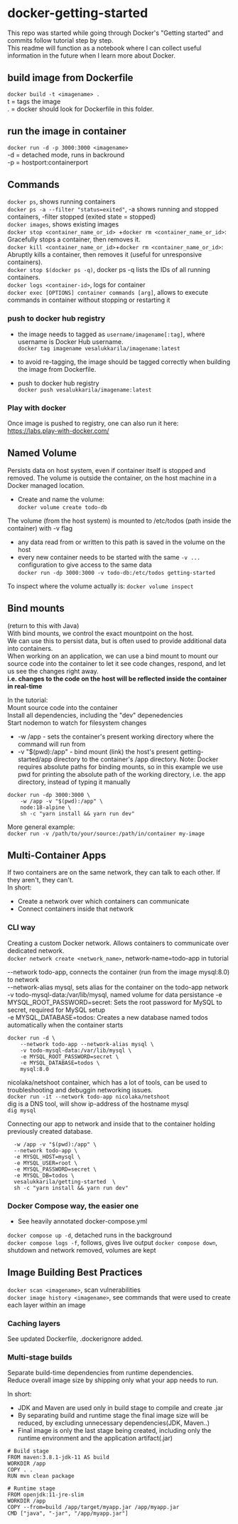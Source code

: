 # docker-getting-started
This repo was started while going through Docker's "Getting started" and commits follow tutorial step by step.  
This readme will function as a notebook where I can collect useful information in the future when I learn more about Docker.  
## build image from Dockerfile
```docker build -t <imagename> .```  
t = tags the image  
. = docker should look for Dockerfile in this folder.

 ## run the image in container
 ```docker run -d -p 3000:3000 <imagename>```  
-d = detached mode, runs in backround  
-p = hostport:containerport

## Commands
```docker ps```, shows running containers  
```docker ps -a --filter "status=exited"```, -a shows running and stopped containers, -filter stopped (exited state = stopped)  
```docker images```, shows existing images  
```docker stop <container_name_or_id> ```+```docker rm <container_name_or_id>```: Gracefully stops a container, then removes it.  
```docker kill <container_name_or_id>```+```docker rm <container_name_or_id>```: Abruptly kills a container, then removes it (useful for unresponsive containers).  
```docker stop $(docker ps -q)```, docker ps -q lists the IDs of all running containers.  
```docker logs <container-id>```, logs for container  
```docker exec [OPTIONS] container commands [arg]```, allows to execute commands in container without stopping or restarting it
### push to docker hub registry
- the image needs to tagged as ```username/imagename[:tag]```, where username is Docker Hub username.  
  ```docker tag imagename vesalukkarila/imagename:latest```

- to avoid re-tagging, the image should be tagged correctly when building the image from Dockerfile.  
- push to docker hub registry  
  ```docker push vesalukkarila/imagename:latest```

### Play with docker
Once image is pushed to registry, one can also run it here:  
https://labs.play-with-docker.com/

## Named Volume
Persists data on host system, even if container itself is stopped and removed. 
The volume is outside the container, on the host machine in a Docker managed location.  
- Create and name the volume:  
```docker volume create todo-db```  

The volume (from the host system) is mounted to /etc/todos (path inside the container) with -v flag
- any data read from or written to this path is saved in the volume on the host
- every new container needs to be started with the same ```-v ...``` configuration to give access to the same data  
```docker run -dp 3000:3000 -v todo-db:/etc/todos getting-started```  

To inspect where the volume actually is:
```docker volume inspect```

## Bind mounts
(return to this with Java)  
With bind mounts, we control the exact mountpoint on the host.  
We can use this to persist data, but is often used to provide additional data into containers.  
When working on an application, we can use a bind mount to mount our source code into the container to let it 
see code changes, respond, and let us see the changes right away.  
**i.e. changes to the code on the host will be 
reflected inside the container in real-time**    

In the tutorial:  
Mount source code into the container  
Install all dependencies, including the "dev" depenedencies  
Start nodemon to watch for filesystem changes  
- -w /app - sets the container's present working directory where the command will run from
- -v "$(pwd):/app" - bind mount (link) the host's present getting-started/app directory to the container's /app directory. Note: Docker requires absolute paths for binding mounts, so in this example we use pwd for printing the absolute path of the working directory, i.e. the app directory, instead of typing it manually
```
docker run -dp 3000:3000 \
    -w /app -v "$(pwd):/app" \
    node:18-alpine \
    sh -c "yarn install && yarn run dev"
  ```   
More general example:  
```docker run -v /path/to/your/source:/path/in/container my-image```

## Multi-Container Apps
If two containers are on the same network, they can talk to each other. If they aren't, they can't.  
In short: 
- Create a network over which containers can communicate  
- Connect containers inside that network    
### CLI way

Creating a custom Docker network. Allows containers to communicate over dedicated network.  
```docker network create <network_name>```, network-name=todo-app in tutorial

--network todo-app, connects the container (run from the image mysql:8.0) to network  
--network-alias mysql, sets alias for the container on the todo-app network  
-v todo-mysql-data:/var/lib/mysql, named volume for data persistance
-e MYSQL_ROOT_PASSWORD=secret: Sets the root password for MySQL to secret, required for MySQL setup  
-e MYSQL_DATABASE=todos: Creates a new database named todos automatically when the container starts  
```
docker run -d \
    --network todo-app --network-alias mysql \
    -v todo-mysql-data:/var/lib/mysql \
    -e MYSQL_ROOT_PASSWORD=secret \
    -e MYSQL_DATABASE=todos \
    mysql:8.0
   ``` 
    

nicolaka/netshoot container, which has a lot of tools, can be used to troubleshooting and debuggin networking issues.  
```docker run -it --network todo-app nicolaka/netshoot```  
dig is a DNS tool, will show ip-address of the hostname mysql  
```dig mysql``` 

Connecting our app to network and inside that to the container holding previously created database.

```docker run -dp 3000:3000 \
  -w /app -v "$(pwd):/app" \
  --network todo-app \
  -e MYSQL_HOST=mysql \
  -e MYSQL_USER=root \
  -e MYSQL_PASSWORD=secret \
  -e MYSQL_DB=todos \
  vesalukkarila/getting-started  \
  sh -c "yarn install && yarn run dev"
  ```

### Docker Compose way, the easier one
- See heavily annotated docker-compose.yml

```docker compose up -d```, detached runs in the background    
```docker compose logs -f```, follows, gives live output
```docker compose down```, shutdown and network removed, volumes are kept


## Image Building Best Practices  
```docker scan <imagename>```, scan vulnerabilities    
```docker image history <imagename>```, see commands that were used to create each layer within an image    

### Caching layers  
See updated Dockerfile, .dockerignore added.  

### Multi-stage builds
Separate build-time dependencies from runtime dependencies.  
Reduce overall image size by shipping only what your app needs to run.

In  short:  
- JDK and Maven are used only in build stage to compile and create .jar
- By separating build and runtime stage the final image size will be reduced, by excluding unnecessary dependencies(JDK, Maven..)  
- Final image is only the last stage being created, including only the runtime environment and the application artifact(.jar)  
```
# Build stage
FROM maven:3.8.1-jdk-11 AS build
WORKDIR /app
COPY . .
RUN mvn clean package

# Runtime stage
FROM openjdk:11-jre-slim
WORKDIR /app
COPY --from=build /app/target/myapp.jar /app/myapp.jar
CMD ["java", "-jar", "/app/myapp.jar"]
```  
